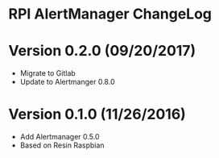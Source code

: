 RPI AlertManager ChangeLog
=================================

# Version 0.2.0 (09/20/2017)

- Migrate to Gitlab
- Update to Alertmanger 0.8.0

# Version 0.1.0 (11/26/2016)

- Add Alertmanager 0.5.0
- Based on Resin Raspbian

